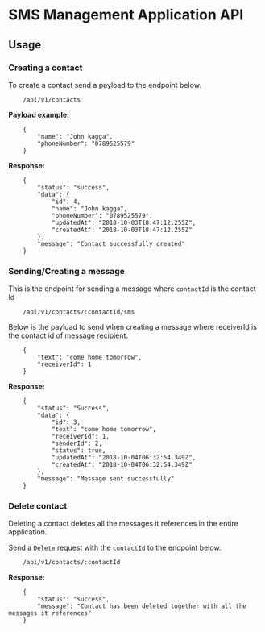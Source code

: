 # SMS Management Application API

## Usage

### Creating a contact
To create a contact send a payload to the endpoint below.
```angular2html
    /api/v1/contacts
```

**Payload example:**

```angular2html
    {
    	"name": "John kagga",
    	"phoneNumber": "0789525579"
    }
```

**Response:**
```angular2html
    {
        "status": "success",
        "data": {
            "id": 4,
            "name": "John kagga",
            "phoneNumber": "0789525579",
            "updatedAt": "2018-10-03T18:47:12.255Z",
            "createdAt": "2018-10-03T18:47:12.255Z"
        },
        "message": "Contact successfully created"
    }
```

### Sending/Creating a message
This is the endpoint for sending a message where `contactId` is the contact Id
```angular2html
    /api/v1/contacts/:contactId/sms
```

Below is the payload to send when creating a message where receiverId is the contact id 
of message recipient.

```angular2html
    {
    	"text": "come home tomorrow",
    	"receiverId": 1
    }
``` 

**Response:** 

```angular2html
    {
        "status": "Success",
        "data": {
            "id": 3,
            "text": "come home tomorrow",
            "receiverId": 1,
            "senderId": 2,
            "status": true,
            "updatedAt": "2018-10-04T06:32:54.349Z",
            "createdAt": "2018-10-04T06:32:54.349Z"
        },
        "message": "Message sent successfully"
    }
```

### Delete contact
Deleting a contact deletes all the messages it references in the entire
application. 

Send a `Delete` request with the `contactId` to the endpoint below.

```angular2html
    /api/v1/contacts/:contactId
```

**Response:**

```angular2html
    {
        "status": "success",
        "message": "Contact has been deleted together with all the messages it references"
    }
```
